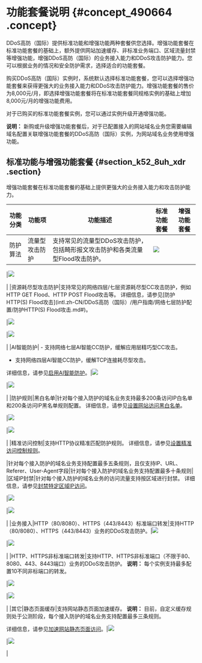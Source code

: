 # 功能套餐说明 {#concept_490664 .concept}

DDoS高防（国际）提供标准功能和增强功能两种套餐供您选择。增强功能套餐在标准功能套餐的基础上，额外提供网站加速缓存、非标准业务端口、区域流量封禁等增强功能，增强DDoS高防（国际）的业务接入能力和DDoS攻击防护能力。您可以根据业务的情况和安全防护需求，选择适合的功能套餐。

购买DDoS高防（国际）实例时，系统默认选择标准功能套餐，您可以选择增强功能套餐来获得更强大的业务接入能力和DDoS攻击防护能力。增强功能套餐的售价为8,000元/月，即选择增强功能套餐将在标准功能套餐同规格实例的基础上增加8,000元/月的增强功能费用。

对于已购买的标准功能套餐实例，您可以通过实例升级开通增强功能。

**说明：** 新购或升级增强功能套餐后，对于已配置接入的网站域名业务您需要编辑域名配置关联增强功能套餐的DDoS高防（国际）实例，为网站域名业务使用增强功能。

## 标准功能与增强功能套餐 {#section_k52_8uh_xdr .section}

增强功能套餐在标准功能套餐的基础上提供更强大的业务接入能力和攻击防护能力。

|功能分类|功能项|功能描述|标准功能套餐|增强功能套餐|
|----|---|----|------|------|
|防护算法|流量型攻击防护|支持常见的流量型DDoS攻击防护，包括畸形报文攻击防护和各类流量型Flood攻击防护。|![](http://static-aliyun-doc.oss-cn-hangzhou.aliyuncs.com/assets/img/394975/156256992748605_zh-CN.png)

|![](http://static-aliyun-doc.oss-cn-hangzhou.aliyuncs.com/assets/img/394975/156256992748605_zh-CN.png)

|
|资源耗尽型攻击防护|支持常见的网络四层/七层资源耗尽型CC攻击防护，例如HTTP GET Flood、HTTP POST Flood攻击等。 详细信息，请参见[防护HTTP\(S\) Flood攻击](intl.zh-CN/DDoS高防（国际）/用户指南/网络七层防护配置/防护HTTP(S) Flood攻击.md#)。

 |![](http://static-aliyun-doc.oss-cn-hangzhou.aliyuncs.com/assets/img/394975/156256992748605_zh-CN.png)

|![](http://static-aliyun-doc.oss-cn-hangzhou.aliyuncs.com/assets/img/394975/156256992748605_zh-CN.png)

|
|AI智能防护| -   支持网络七层AI智能CC防护，缓解应用层精巧型CC攻击。
-   支持网络四层AI智能CC防护，缓解TCP连接耗尽型攻击。

 详细信息，请参见[启用AI智能防护](intl.zh-CN/DDoS高防（国际）/用户指南/网络七层防护配置/启用AI智能防护.md#)。|![](http://static-aliyun-doc.oss-cn-hangzhou.aliyuncs.com/assets/img/394975/156256992748605_zh-CN.png)

|![](http://static-aliyun-doc.oss-cn-hangzhou.aliyuncs.com/assets/img/394975/156256992748605_zh-CN.png)

|
|防护规则|黑白名单|针对每个接入防护的域名业务支持最多200条访问IP白名单和200条访问IP黑名单规则配置。 详细信息，请参见[设置网站访问黑白名单](intl.zh-CN/DDoS高防（国际）/用户指南/网络七层防护配置/设置网站访问黑白名单.md#)。

 |![](http://static-aliyun-doc.oss-cn-hangzhou.aliyuncs.com/assets/img/394975/156256992748605_zh-CN.png)

|![](http://static-aliyun-doc.oss-cn-hangzhou.aliyuncs.com/assets/img/394975/156256992748605_zh-CN.png)

|
|精准访问控制|支持HTTP协议精准匹配防护规则。 详细信息，请参见[设置精准访问控制规则](intl.zh-CN/DDoS高防（国际）/用户指南/网络七层防护配置/设置精准访问控制规则.md#)。

 |针对每个接入防护的域名业务支持配置最多五条规则，且仅支持IP、URL、Referer、User-Agent字段|针对每个接入防护的域名业务支持配置最多十条规则|
|区域IP封禁|针对每个接入防护的域名业务的访问流量支持按区域进行封禁。 详细信息，请参见[封禁特定区域IP访问](intl.zh-CN/DDoS高防（国际）/用户指南/网络七层防护配置/封禁特定区域IP访问.md#)。

 |![](http://static-aliyun-doc.oss-cn-hangzhou.aliyuncs.com/assets/img/394975/156256992748606_zh-CN.png)

|![](http://static-aliyun-doc.oss-cn-hangzhou.aliyuncs.com/assets/img/394975/156256992748605_zh-CN.png)

|
|业务接入|HTTP（80/8080）、HTTPS（443/8443）标准端口转发|支持HTTP（80/8080）、HTTPS（443/8443）业务的DDoS攻击防护。|![](http://static-aliyun-doc.oss-cn-hangzhou.aliyuncs.com/assets/img/394975/156256992748605_zh-CN.png)

|![](http://static-aliyun-doc.oss-cn-hangzhou.aliyuncs.com/assets/img/394975/156256992748605_zh-CN.png)

|
|HTTP、HTTPS非标准端口转发|支持HTTP、HTTPS非标准端口（不限于80、8080、443、8443端口）业务的DDoS攻击防护。 **说明：** 每个实例支持最多配置10不同非标端口的转发。

 |![](http://static-aliyun-doc.oss-cn-hangzhou.aliyuncs.com/assets/img/394975/156256992748606_zh-CN.png)

|![](http://static-aliyun-doc.oss-cn-hangzhou.aliyuncs.com/assets/img/394975/156256992748605_zh-CN.png)

|
|其它|静态页面缓存|支持网站静态页面加速缓存。 **说明：** 目前，自定义缓存规则处于公测阶段，每个接入防护的域名业务支持配置最多三条规则。

 详细信息，请参见[加速网站静态页面访问](intl.zh-CN/DDoS高防（国际）/用户指南/网络七层防护配置/加速网站静态页面访问.md#)。|![](http://static-aliyun-doc.oss-cn-hangzhou.aliyuncs.com/assets/img/394975/156256992748606_zh-CN.png)

|![](http://static-aliyun-doc.oss-cn-hangzhou.aliyuncs.com/assets/img/394975/156256992748605_zh-CN.png)

|

